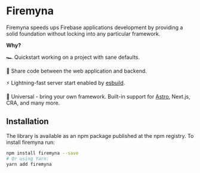 # Firemyna

Firemyna speeds ups Firebase applications development by providing a solid foundation without locking into any particular framework.

**Why?**

🏎️ Quickstart working on a project with sane defaults.

🤝 Share code between the web application and backend.

⚡️ Lightning-fast server start enabled by [esbuild](https://esbuild.github.io/).

🌈 Universal - bring your own framework. Built-in support for [Astro](./examples/astro#readme), Next.js, CRA, and many more.

## Installation

The library is available as an npm package published at the npm registry. To install firemyna run:

```sh
npm install firemyna --save
# Or using Yarn:
yarn add firemyna
```
